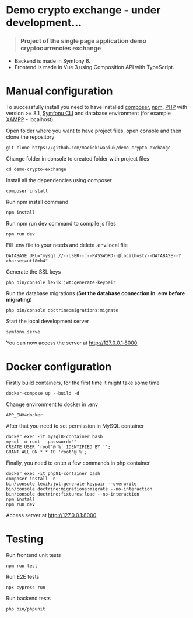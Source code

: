 # Demo crypto exchange - under development...

> ### Project of the single page application demo cryptocurrencies exchange

- Backend is made in Symfony 6.
- Frontend is made in Vue 3 using Composition API with TypeScript.

# Manual configuration

To successfully install you need to have installed [composer](https://getcomposer.org/download/), [npm](https://docs.npmjs.com/cli/v7/commands/npm-install), [PHP](https://www.php.net/downloads.php) with version >= 8.1, [Symfonu CLI](https://symfony.com/download) and database environment (for example [XAMPP](https://www.apachefriends.org/pl/index.html) - localhost).

Open folder where you want to have project files, open console and then clone the repository

    git clone https://github.com/maciekiwaniuk/demo-crypto-exchange
	
Change folder in console to created folder with project files

	cd demo-crypto-exchange

Install all the dependencies using composer

    composer install
	
Run npm install command

	npm install
	
Run npm run dev command to compile js files

	npm run dev

Fill .env file to your needs and delete .env.local file

    DATABASE_URL="mysql://--USER--:--PASSWORD--@localhost/--DATABASE--?charset=utf8mb4"

Generate the SSL keys

    php bin/console lexik:jwt:generate-keypair

Run the database migrations (**Set the database connection in .env before migrating**)

    php bin/console doctrine:migrations:migrate

Start the local development server

    symfony serve

You can now access the server at http://127.0.0.1:8000

# Docker configuration

Firstly build containers, for the first time it might take some time

    docker-compose up --build -d

Change environment to docker in .env

    APP_ENV=docker

After that you need to set permission in MySQL container

    docker exec -it mysql8-container bash
    mysql -u root --password=""
    CREATE USER 'root'@'%' IDENTIFIED BY '';
    GRANT ALL ON *.* TO 'root'@'%';

Finally, you need to enter a few commands in php container

    docker exec -it php81-container bash
    composer install -n
    bin/console lexik:jwt:generate-keypair --overwrite
    bin/console doctrine:migrations:migrate --no-interaction
    bin/console doctrine:fixtures:load --no-interaction
    npm install
    npm run dev

Access server at http://127.0.0.1:8000

# Testing

Run frontend unit tests

    npm run test

Run E2E tests

    npx cypress run

Run backend tests

    php bin/phpunit